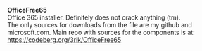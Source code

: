 <b>OfficeFree65</b>
<br>
Office 365 installer. Definitely does not crack anything (tm).
<br>
The only sources for downloads from the file are my github and microsoft.com.
Main repo with sources for the components is at:
https://codeberg.org/3rik/OfficeFree65
